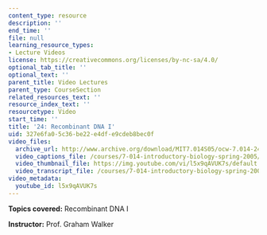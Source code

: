 ```yaml
---
content_type: resource
description: ''
end_time: ''
file: null
learning_resource_types:
- Lecture Videos
license: https://creativecommons.org/licenses/by-nc-sa/4.0/
optional_tab_title: ''
optional_text: ''
parent_title: Video Lectures
parent_type: CourseSection
related_resources_text: ''
resource_index_text: ''
resourcetype: Video
start_time: ''
title: '24: Recombinant DNA I'
uid: 327e6fa0-5c36-be22-e4df-e9cdeb8bec0f
video_files:
  archive_url: http://www.archive.org/download/MIT7.014S05/ocw-7.014-24-08apr05-220k.mp4
  video_captions_file: /courses/7-014-introductory-biology-spring-2005/3540845fa2d454ce848e9569a0912801_l5x9qAVUK7s.vtt
  video_thumbnail_file: https://img.youtube.com/vi/l5x9qAVUK7s/default.jpg
  video_transcript_file: /courses/7-014-introductory-biology-spring-2005/68eec230a3da199388f43bddefd78b6b_l5x9qAVUK7s.pdf
video_metadata:
  youtube_id: l5x9qAVUK7s
---
```


**Topics covered:** Recombinant DNA I  
  
**Instructor:** Prof. Graham Walker

